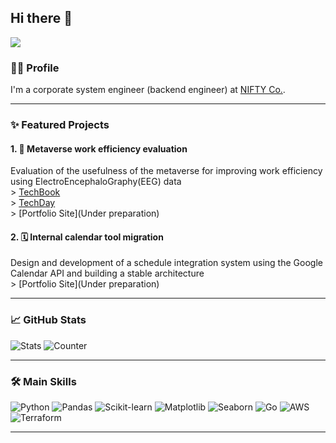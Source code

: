 
## Hi there 👋

<img src="https://komarev.com/ghpvc/?username=yukassa&style=flat-square&abbreviated=true">


### 👨‍💻 Profile
I'm a corporate system engineer (backend engineer) at [NIFTY Co.](https://engineering.nifty.co.jp/).

---

### ✨ Featured Projects

#### 1. 🧠 Metaverse work efficiency evaluation
Evaluation of the usefulness of the metaverse for improving work efficiency using ElectroEncephaloGraphy(EEG) data
  <br/> > [TechBook](https://techbookfest.org/product/ndL7Trj25niEKEHtgjVqsN?productVariantID=4hqBZW3kNCY9dv7Dei2yNB)
  <br/> > [TechDay](https://youtu.be/NrhEwHkqO5A?si=Yffl4YIMdEdcYlK)
  <br/> > [Portfolio Site](Under preparation)

#### 2. 🗓️ Internal calendar tool migration
Design and development of a schedule integration system using the Google Calendar API and building a stable architecture
  <br/> > [Portfolio Site](Under preparation)

---

### 📈 GitHub Stats

![Stats](https://github-readme-stats.vercel.app/api?username=yukassa&show_icons=true&theme=algolia&include_all_commits=true&count_private=true)
![Counter](https://github-readme-streak-stats.herokuapp.com/?user=yukassa&theme=dark&hide_border=true&count_private=true)

---

### 🛠️ Main Skills
![Python](https://img.shields.io/badge/Python-3776AB?style=for-the-badge&logo=python&logoColor=white)
![Pandas](https://img.shields.io/badge/Pandas-150458?style=for-the-badge&logo=pandas&logoColor=white)
![Scikit-learn](https://img.shields.io/badge/Scikit--learn-F7931E?style=for-the-badge&logo=scikit-learn&logoColor=white)
![Matplotlib](https://img.shields.io/badge/-Matplotlib-000000?style=for-the-badge&logo=python&logoColor=white)
![Seaborn](https://img.shields.io/badge/-Seaborn-3776AB?style=for-the-badge&logo=python&logoColor=white)
![Go](https://img.shields.io/badge/Go-00ADD8?style=for-the-badge&logo=go&logoColor=white)
![AWS](https://img.shields.io/badge/Amazon_AWS-232F3E?style=for-the-badge&logo=amazon-aws&logoColor=white)
![Terraform](https://img.shields.io/badge/Terraform-7B42BC?style=for-the-badge&logo=terraform&logoColor=white)

---

<!--### 📫 Contact-->

<!-- -   **Portfolio:** [https://[portfolio_url]](https://portfolio_url])-->
<!-- -   **LinkedIn:** [https://www.linkedin.com/in/[my_id]](https://www.linkedin.com/in/[my_id])-->
